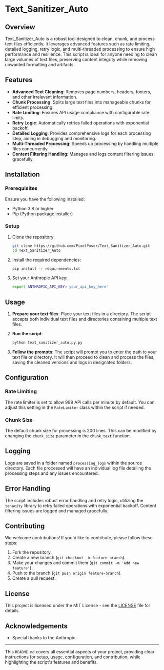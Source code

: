 # Text_Sanitizer_Auto

## Overview

Text_Sanitizer_Auto is a robust tool designed to clean, chunk, and process text files efficiently. It leverages advanced features such as rate limiting, detailed logging, retry logic, and multi-threaded processing to ensure high performance and resilience. This script is ideal for anyone needing to clean large volumes of text files, preserving content integrity while removing unwanted formatting and artifacts.

## Features

- **Advanced Text Cleaning**: Removes page numbers, headers, footers, and other irrelevant information.
- **Chunk Processing**: Splits large text files into manageable chunks for efficient processing.
- **Rate Limiting**: Ensures API usage compliance with configurable rate limits.
- **Retry Logic**: Automatically retries failed operations with exponential backoff.
- **Detailed Logging**: Provides comprehensive logs for each processing step, aiding in debugging and monitoring.
- **Multi-Threaded Processing**: Speeds up processing by handling multiple files concurrently.
- **Content Filtering Handling**: Manages and logs content filtering issues gracefully.

## Installation

### Prerequisites

Ensure you have the following installed:
- Python 3.8 or higher
- Pip (Python package installer)

### Setup

1. Clone the repository:
    ```bash
    git clone https://github.com/PixelPoser/Text_Sanitizer_Auto.git
    cd Text_Sanitizer_Auto
    ```

2. Install the required dependencies:
    ```bash
    pip install -r requirements.txt
    ```

3. Set your Anthropic API key:
    ```bash
    export ANTHROPIC_API_KEY='your_api_key_here'
    ```

## Usage

1. **Prepare your text files**: Place your text files in a directory. The script accepts both individual text files and directories containing multiple text files.

2. **Run the script**:
    ```bash
    python text_sanitizer_auto.py.py
    ```

3. **Follow the prompts**: The script will prompt you to enter the path to your text file or directory. It will then proceed to clean and process the files, saving the cleaned versions and logs in designated folders.

## Configuration

### Rate Limiting

The rate limiter is set to allow 999 API calls per minute by default. You can adjust this setting in the `RateLimiter` class within the script if needed.

### Chunk Size

The default chunk size for processing is 200 lines. This can be modified by changing the `chunk_size` parameter in the `chunk_text` function.

## Logging

Logs are saved in a folder named `processing_logs` within the source directory. Each file processed will have an individual log file detailing the processing steps and any issues encountered.

## Error Handling

The script includes robust error handling and retry logic, utilizing the `tenacity` library to retry failed operations with exponential backoff. Content filtering issues are logged and managed gracefully.

## Contributing

We welcome contributions! If you'd like to contribute, please follow these steps:

1. Fork the repository.
2. Create a new branch (`git checkout -b feature-branch`).
3. Make your changes and commit them (`git commit -m 'Add new feature'`).
4. Push to the branch (`git push origin feature-branch`).
5. Create a pull request.

## License

This project is licensed under the MIT License - see the [LICENSE](LICENSE) file for details.

## Acknowledgements

- Special thanks to the Anthropic.


---

This `README.md` covers all essential aspects of your project, providing clear instructions for setup, usage, configuration, and contribution, while highlighting the script's features and benefits.
